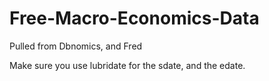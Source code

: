 # Free-Macro-Economics-Data
Pulled from Dbnomics, and Fred

Make sure you use lubridate for the sdate, and the edate.
